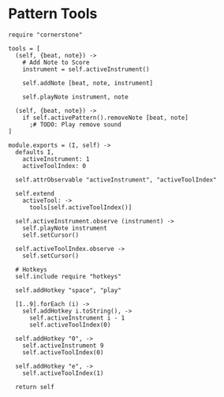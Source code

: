 Pattern Tools
=============

    require "cornerstone"

    tools = [
      (self, {beat, note}) ->
        # Add Note to Score
        instrument = self.activeInstrument()

        self.addNote [beat, note, instrument]

        self.playNote instrument, note

      (self, {beat, note}) ->
        if self.activePattern().removeNote [beat, note]
          ;# TODO: Play remove sound
    ]

    module.exports = (I, self) ->
      defaults I,
        activeInstrument: 1
        activeToolIndex: 0

      self.attrObservable "activeInstrument", "activeToolIndex"

      self.extend
        activeTool: ->
          tools[self.activeToolIndex()]

      self.activeInstrument.observe (instrument) ->
        self.playNote instrument
        self.setCursor()

      self.activeToolIndex.observe ->
        self.setCursor()

      # Hotkeys
      self.include require "hotkeys"

      self.addHotkey "space", "play"

      [1..9].forEach (i) ->
        self.addHotkey i.toString(), ->
          self.activeInstrument i - 1
          self.activeToolIndex(0)

      self.addHotkey "0", ->
        self.activeInstrument 9
        self.activeToolIndex(0)

      self.addHotkey "e", ->
        self.activeToolIndex(1)

      return self
